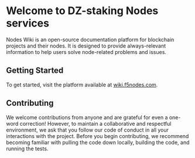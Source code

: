 # Welcome to DZ-staking Nodes services 

Nodes Wiki is an open-source documentation platform for blockchain projects and their nodes. It is designed to provide always-relevant information to help users solve node-related problems and issues.

## Getting Started

To get started, visit the platform available at [wiki.f5nodes.com](https://wiki.f5nodes.com).

## Contributing

We welcome contributions from anyone and are grateful for even a one-word correction! However, to maintain a collaborative and respectful environment, we ask that you follow our code of conduct in all your interactions with the project.
Before you begin contributing, we recommend becoming familiar with pulling the code down locally, building the code, and running the tests.
